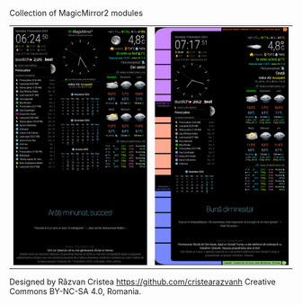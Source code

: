 Collection of MagicMirror2 modules

<table border=0><tr><td>
<img src=https://github.com/razvanh255/MM-modules/blob/main/classic.png width=300>
</td><td>
<img src=https://github.com/razvanh255/MM-modules/blob/main/startrek.png width=300>
</td></tr></table>

Designed by Răzvan Cristea https://github.com/cristearazvanh Creative Commons BY-NC-SA 4.0, Romania.
